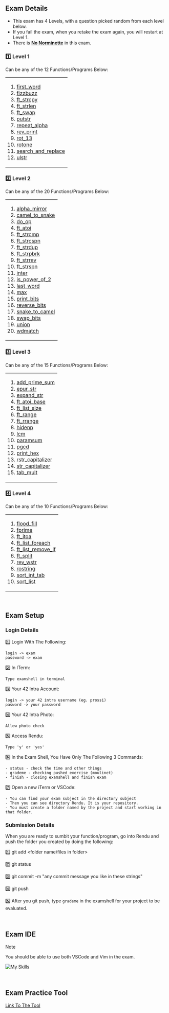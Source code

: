 ## Exam Details

- This exam has 4 Levels, with a question picked random from each level below.
- If you fail the exam, when you retake the exam again, you will restart at Level 1.
- There is <ins>**No Norminette**</ins> in this exam.

### :one: Level 1
Can be any of the 12 Functions/Programs Below:
<table><tr><td>
  
1. [first_word](https://github.com/genispicocordo/42-School-Exam-Rank-02/blob/main/level%201/first_word/first_word.c)
2. [fizzbuzz](https://github.com/genispicocordo/42-School-Exam-Rank-02/blob/main/level%201/fizzbuzz/fizzbuzz.c)
3. [ft_strcpy](https://github.com/genispicocordo/42-School-Exam-Rank-02/blob/main/level%201/ft_strcpy/ft_strcpy.c)
4. [ft_strlen](https://github.com/genispicocordo/42-School-Exam-Rank-02/blob/main/level%201/ft_strlen/ft_strlen.c)
5. [ft_swap](https://github.com/genispicocordo/42-School-Exam-Rank-02/blob/main/level%201/ft_swap/ft_swap.c)
6. [putstr](https://github.com/genispicocordo/42-School-Exam-Rank-02/blob/main/level%201/ft_putstr/ft_putstr.c)
7. [repeat_alpha](https://github.com/genispicocordo/42-School-Exam-Rank-02/blob/main/level%201/repeat_alpha/repeat_alpha.c)
8. [rev_print](https://github.com/genispicocordo/42-School-Exam-Rank-02/blob/main/level%201/rev_print/rev_print.c)
9. [rot_13](https://github.com/genispicocordo/42-School-Exam-Rank-02/blob/main/level%201/rot_13/rot_13.c)
10. [rotone](https://github.com/genispicocordo/42-School-Exam-Rank-02/blob/main/level%201/rotone/rotone.c)
11. [search_and_replace](https://github.com/genispicocordo/42-School-Exam-Rank-02/blob/main/level%201/search_and_replace/search_and_replace.c)
12. [ulstr](https://github.com/genispicocordo/42-School-Exam-Rank-02/blob/main/level%201/ulstr/ulstr.c)
</td></tr></table>

### :two: Level 2
Can be any of the 20 Functions/Programs Below:
<table><tr><td>
  
1. [alpha_mirror](https://github.com/genispicocordo/42-School-Exam-Rank-02/blob/main/level%202/alpha_mirror/alpha_mirror.c)
2. [camel_to_snake](https://github.com/genispicocordo/42-School-Exam-Rank-02/blob/main/level%202/camel_to_snake/camel_to_snake.c)
3. [do_op](https://github.com/genispicocordo/42-School-Exam-Rank-02/blob/main/level%202/do_op/do_op.c)
4. [ft_atoi](https://github.com/genispicocordo/42-School-Exam-Rank-02/blob/main/level%202/ft_atoi/ft_atoi.c)
5. [ft_strcmp](https://github.com/genispicocordo/42-School-Exam-Rank-02/blob/main/level%202/ft_strcmp/ft_strcmp.c)
6. [ft_strcspn](https://github.com/genispicocordo/42-School-Exam-Rank-02/blob/main/level%202/ft_strcspn/ft_strcspn.c)
7. [ft_strdup](https://github.com/genispicocordo/42-School-Exam-Rank-02/blob/main/level%202/ft_strdup/ft_strdup.c)
8. [ft_strpbrk](https://github.com/genispicocordo/42-School-Exam-Rank-02/blob/main/level%202/ft_strpbrk/ft_strpbrk.c)
9. [ft_strrev](https://github.com/genispicocordo/42-School-Exam-Rank-02/blob/main/level%202/ft_strrev/ft_strrev.c)
10. [ft_strspn](https://github.com/genispicocordo/42-School-Exam-Rank-02/blob/main/level%202/ft_strspn/ft_strspn.c)
11. [inter](https://github.com/genispicocordo/42-School-Exam-Rank-02/blob/main/level%202/inter/inter.c)
12. [is_power_of_2](https://github.com/genispicocordo/42-School-Exam-Rank-02/blob/main/level%202/is_power_of_2/is_power_of_2.c)
13. [last_word](https://github.com/genispicocordo/42-School-Exam-Rank-02/blob/main/level%202/last_word/last_word.c)
14. [max](https://github.com/genispicocordo/42-School-Exam-Rank-02/blob/main/level%202/max/max.c)
15. [print_bits](https://github.com/genispicocordo/42-School-Exam-Rank-02/blob/main/level%202/print_bits/print_bits.c)
16. [reverse_bits](https://github.com/genispicocordo/42-School-Exam-Rank-02/blob/main/level%202/reverse_bits/reverse_bits.c)
17. [snake_to_camel](https://github.com/genispicocordo/42-School-Exam-Rank-02/blob/main/level%202/snake_to_camel/snake_to_camel.c)
18. [swap_bits](https://github.com/genispicocordo/42-School-Exam-Rank-02/blob/main/level%202/swap_bits/swap_bits.c)
19. [union](https://github.com/genispicocordo/42-School-Exam-Rank-02/blob/main/level%202/union/union.c)
20. [wdmatch](https://github.com/genispicocordo/42-School-Exam-Rank-02/blob/main/level%202/wdmatch/wdmatch.c)
</td></tr></table>

### :three: Level 3
Can be any of the 15 Functions/Programs Below:
<table><tr><td>
  
1. [add_prime_sum](https://github.com/genispicocordo/42-School-Exam-Rank-02/blob/main/level%203/add_prime_sum/add_prime_sum.c)
2. [epur_str](https://github.com/genispicocordo/42-School-Exam-Rank-02/blob/main/level%203/epur_str/epur_str.c)
3. [expand_str](https://github.com/genispicocordo/42-School-Exam-Rank-02/blob/main/level%203/expand_str/expand_str.c)
4. [ft_atoi_base](https://github.com/genispicocordo/42-School-Exam-Rank-02/blob/main/level%203/ft_atoi_base/ft_atoi_base.c)
5. [ft_list_size](https://github.com/genispicocordo/42-School-Exam-Rank-02/tree/main/level%203/ft_list_size)
6. [ft_range](https://github.com/genispicocordo/42-School-Exam-Rank-02/blob/main/level%203/ft_range/ft_range.c)
7. [ft_rrange](https://github.com/genispicocordo/42-School-Exam-Rank-02/blob/main/level%203/ft_rrange/ft_rrange.c)
8. [hidenp](https://github.com/genispicocordo/42-School-Exam-Rank-02/blob/main/level%203/hidenp/hidenp.c)
9. [lcm](https://github.com/genispicocordo/42-School-Exam-Rank-02/blob/main/level%203/lcm/lcm.c)
10. [paramsum](https://github.com/genispicocordo/42-School-Exam-Rank-02/blob/main/level%203/paramsum/paramsum.c)
11. [pgcd](https://github.com/genispicocordo/42-School-Exam-Rank-02/blob/main/level%203/pgcd/pgcd.c)
12. [print_hex](https://github.com/genispicocordo/42-School-Exam-Rank-02/blob/main/level%203/print_hex/print_hex.c)
13. [rstr_capitalizer](https://github.com/genispicocordo/42-School-Exam-Rank-02/blob/main/level%203/rstr_capitalizer/rstr_capitalizer.c)
14. [str_capitalizer](https://github.com/genispicocordo/42-School-Exam-Rank-02/blob/main/level%203/str_capitalizer/str_capitalizer.c)
15. [tab_mult](https://github.com/genispicocordo/42-School-Exam-Rank-02/blob/main/level%203/tab_mult/tab_mult.c)
</td></tr></table>

### :four: Level 4
Can be any of the 10 Functions/Programs Below:
<table><tr><td>
  
1. [flood_fill](https://github.com/genispicocordo/42-School-Exam-Rank-02/tree/main/level%204/flood_fill)
2. [fprime](https://github.com/genispicocordo/42-School-Exam-Rank-02/blob/main/level%204/fprime/fprime.c)
3. [ft_itoa](https://github.com/genispicocordo/42-School-Exam-Rank-02/blob/main/level%204/ft_itoa/ft_itoa.c)
4. [ft_list_foreach](https://github.com/genispicocordo/42-School-Exam-Rank-02/tree/main/level%204/ft_list_foreach)
5. [ft_list_remove_if](https://github.com/genispicocordo/42-School-Exam-Rank-02/blob/main/level%204/ft_list_remove_if/ft_list_remove_if.c)
6. [ft_split](https://github.com/genispicocordo/42-School-Exam-Rank-02/blob/main/level%204/ft_split/ft_split.c)
7. [rev_wstr](https://github.com/genispicocordo/42-School-Exam-Rank-02/blob/main/level%204/rev_wstr/rev_wstr.c)
8. [rostring](https://github.com/genispicocordo/42-School-Exam-Rank-02/blob/main/level%204/rostring/rostring.c)
9. [sort_int_tab](https://github.com/genispicocordo/42-School-Exam-Rank-02/blob/main/level%204/sort_int_tab/sort_int_tab.c)
10. [sort_list](https://github.com/genispicocordo/42-School-Exam-Rank-02/tree/main/level%204/sort_list)
</td></tr></table>

<br>

## Exam Setup

### Login Details

:one: Login With The Following:
```
login -> exam
password -> exam
```
:two: In ITerm:
```
Type examshell in terminal
```
:three: Your 42 Intra Account:
```
login -> your 42 intra username (eg. prossi)
pasword -> your password
```
:four: Your 42 Intra Photo:
```
Allow photo check
```
:five: Access Rendu:
```
Type 'y' or 'yes'
```
:six: In the Exam Shell, You Have Only The Following 3 Commands:
```
- status - check the time and other things
- grademe - checking pushed exercise (moulinet)
- finish - closing examshell and finish exam
```
:seven: Open a new iTerm or VSCode:
```
- You can find your exam subject in the directory subject
- Then you can see directory Rendu. It is your repository.
- You must create a folder named by the project and start working in that folder.
```

### Submission Details

When you are ready to sumbit your function/program, go into Rendu and push the folder you created by doing the following:

:one: git add <folder name/files in folder>

:two: git status

:three: git commit -m "any commit message you like in these strings"

:four: git push

:five: After you git push, type `grademe` in the examshell for your project to be evaluated. 

<br>

## Exam IDE

> [!NOTE]
You should be able to use both VSCode and Vim in the exam.

[![My Skills](https://skillicons.dev/icons?i=vscode,vim)](https://skillicons.dev)

<br>

## Exam Practice Tool
[Link To The Tool](https://github.com/JCluzet/42_EXAM)
